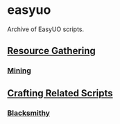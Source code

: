 # easyuo
Archive of EasyUO scripts.

## [Resource Gathering](https://github.com/davidadas/easyuo/tree/main/Resource%20Gathering)
### [Mining](https://github.com/davidadas/easyuo/tree/main/Resource%20Gathering/Mining)

## [Crafting Related Scripts](https://github.com/davidadas/easyuo/tree/main/Crafting%20Related%20Scripts/)
### [Blacksmithy](https://github.com/davidadas/easyuo/tree/main/Crafting%20Related%20Scripts/Blacksmithy)
